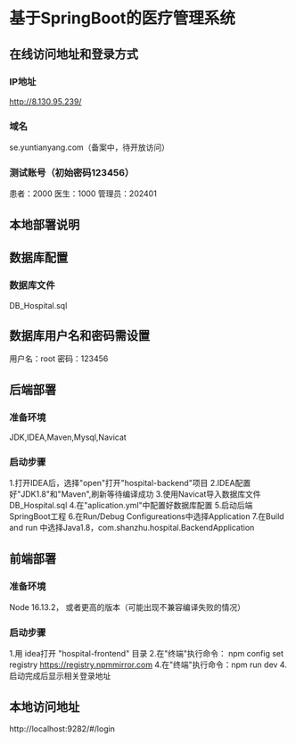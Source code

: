 # 基于SpringBoot的医疗管理系统

## 在线访问地址和登录方式
### IP地址
http://8.130.95.239/

### 域名
se.yuntianyang.com（备案中，待开放访问）

### 测试账号（初始密码123456）
患者：2000
医生：1000
管理员：202401

## 本地部署说明
## 数据库配置
### 数据库文件
DB_Hospital.sql

## 数据库用户名和密码需设置
用户名：root
密码：123456

## 后端部署
### 准备环境
JDK,IDEA,Maven,Mysql,Navicat
### 启动步骤
1.打开IDEA后，选择"open"打开"hospital-backend"项目
2.IDEA配置好"JDK1.8"和"Maven",刷新等待编译成功
3.使用Navicat导入数据库文件DB_Hospital.sql
4.在"aplication.yml"中配置好数据库配置
5.启动后端SpringBoot工程
6.在Run/Debug Configureations中选择Application
7.在Build and run 中选择Java1.8，com.shanzhu.hospital.BackendApplication

## 前端部署
### 准备环境
Node 16.13.2， 或者更高的版本（可能出现不兼容编译失败的情况）
### 启动步骤
1.用 idea打开 "hospital-frontend" 目录
2.在"终端"执行命令：
npm config set registry https://registry.npmmirror.com
4.在"终端"执行命令：npm run dev 
4.启动完成后显示相关登录地址

## 本地访问地址
http://localhost:9282/#/login
